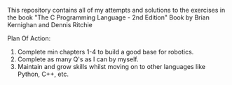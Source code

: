 This repository contains all of my attempts and solutions to the exercises in the book "The C Programming Language - 2nd Edition" Book by Brian Kernighan and Dennis Ritchie

Plan Of Action:
1. Complete min chapters 1-4 to build a good base for robotics.
2. Complete as many Q's as I can by myself.
3. Maintain and grow skills whilst moving on to other languages like Python, C++, etc.
